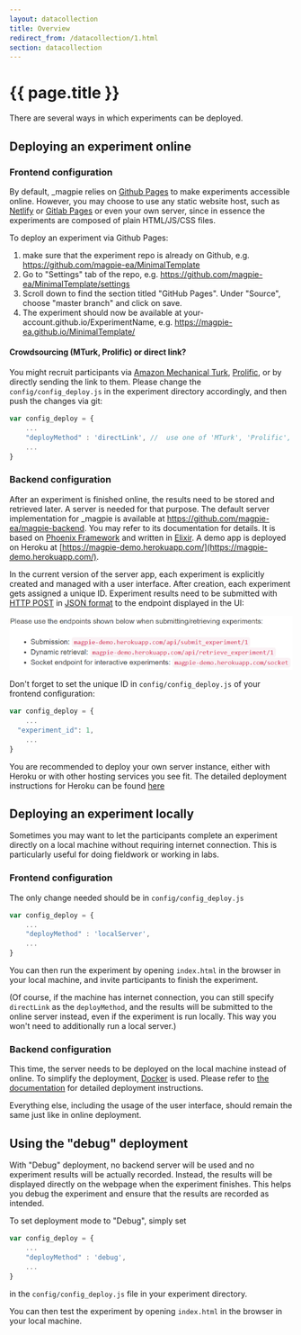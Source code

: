 ```yaml
---
layout: datacollection
title: Overview
redirect_from: /datacollection/1.html
section: datacollection
---
```


# {{ page.title }}

There are several ways in which experiments can be deployed.

## Deploying an experiment online

### Frontend configuration

By default, _magpie relies on [Github Pages](https://pages.github.com/) to make experiments accessible online. However, you may choose to use any static website host, such as [Netlify](https://www.netlify.com/) or [Gitlab Pages](https://about.gitlab.com/features/pages/) or even your own server, since in essence the experiments are composed of plain HTML/JS/CSS files.

To deploy an experiment via Github Pages:
1. make sure that the experiment repo is already on Github, e.g. https://github.com/magpie-ea/MinimalTemplate
2. Go to "Settings" tab of the repo, e.g. https://github.com/magpie-ea/MinimalTemplate/settings
3. Scroll down to find the section titled "GitHub Pages". Under "Source", choose "master branch" and click on save.
4. The experiment should now be available at your-account.github.io/ExperimentName, e.g. https://magpie-ea.github.io/MinimalTemplate/

<!--- Make sure that the entry point of the experiment is named `index.html`. Otherwise Github Pages will not be able to serve the experiment correctly. -->

#### Crowdsourcing (MTurk, Prolific) or direct link?
You might recruit participants via [Amazon Mechanical Turk](https://www.mturk.com/), [Prolific](https://www.prolific.ac/), or by directly sending the link to them. Please change the `config/config_deploy.js` in the experiment directory accordingly, and then push the changes via git:

```javascript
var config_deploy = {
	...
	"deployMethod" : 'directLink', //  use one of 'MTurk', 'Prolific', 'directLink'
	...
}
```

### Backend configuration
After an experiment is finished online, the results need to be stored and retrieved later. A server is needed for that purpose. The default server implementation for _magpie is available at https://github.com/magpie-ea/magpie-backend. You may refer to its documentation for details. It is based on [Phoenix Framework](http://phoenixframework.org/) and written in [Elixir](https://elixir-lang.org/). A demo app is deployed on Heroku at [https://magpie-demo.herokuapp.com/](https://magpie-demo.herokuapp.com/).

In the current version of the server app, each experiment is explicitly created and managed with a user interface. After creation, each experiment gets assigned a unique ID. Experiment results need to be submitted with [HTTP POST](https://en.wikipedia.org/wiki/HTTP_POST) in [JSON format](https://en.wikipedia.org/wiki/JSON) to the endpoint displayed in the UI:

![Submission UI](../images/submission_ui.png)

Don't forget to set the unique ID in `config/config_deploy.js` of your frontend configuration:

```javascript
var config_deploy = {
	...
  "experiment_id": 1,
	...
}
```

You are recommended to deploy your own server instance, either with Heroku or with other hosting services you see fit. The detailed deployment instructions for Heroku can be found [here](../serverapp/02serverinstall.html)

## Deploying an experiment locally
Sometimes you may want to let the participants complete an experiment directly on a local machine without requiring internet connection. This is particularly useful for doing fieldwork or working in labs.

### Frontend configuration
The only change needed should be in `config/config_deploy.js`

```javascript
var config_deploy = {
	...
	"deployMethod" : 'localServer',
	...
}
```

You can then run the experiment by opening `index.html` in the browser in your local machine, and invite participants to finish the experiment.

(Of course, if the machine has internet connection, you can still specify `directLink` as the `deployMethod`, and the results will be submitted to the online server instead, even if the experiment is run locally. This way you won't need to additionally run a local server.)

### Backend configuration
This time, the server needs to be deployed on the local machine instead of online. To simplify the deployment, [Docker](https://www.docker.com/) is used. Please refer to [the documentation](../serverapp/03localinstall.html) for detailed deployment instructions.

Everything else, including the usage of the user interface, should remain the same just like in online deployment.

## Using the "debug" deployment
With "Debug" deployment, no backend server will be used and no experiment results will be actually recorded. Instead, the results will be displayed directly on the webpage when the experiment finishes. This helps you debug the experiment and ensure that the results are recorded as intended.

To set deployment mode to "Debug", simply set

```javascript
var config_deploy = {
	...
	"deployMethod" : 'debug',
	...
}
```

in the `config/config_deploy.js` file in your experiment directory.

You can then test the experiment by opening `index.html` in the browser in your local machine.



